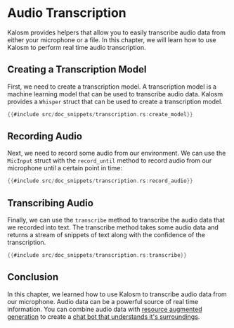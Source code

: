 # Audio Transcription

Kalosm provides helpers that allow you to easily transcribe audio data from either your microphone or a file. In this chapter, we will learn how to use Kalosm to perform real time audio transcription.

## Creating a Transcription Model

First, we need to create a transcription model. A transcription model is a machine learning model that can be used to transcribe audio data. Kalosm provides a `Whisper` struct that can be used to create a transcription model.

```rust
{{#include src/doc_snippets/transcription.rs:create_model}}
```

## Recording Audio

Next, we need to record some audio from our environment. We can use the `MicInput` struct with the `record_until` method to record audio from our microphone until a certain point in time:

```rust
{{#include src/doc_snippets/transcription.rs:record_audio}}
```

## Transcribing Audio

Finally, we can use the `transcribe` method to transcribe the audio data that we recorded into text. The transcribe method takes some audio data and returns a stream of snippets of text along with the confidence of the transcription.

```rust
{{#include src/doc_snippets/transcription.rs:transcribe}}
```

## Conclusion

In this chapter, we learned how to use Kalosm to transcribe audio data from our microphone. Audio data can be a powerful source of real time information. You can combine audio data with [resource augmented generation](../guides/resource_augmented_generation.md) to create a [chat bot that understands it's surroundings](https://github.com/floneum/floneum/blob/main/interfaces/kalosm/examples/live_qa.rs).
